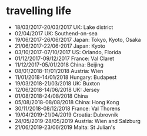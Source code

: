 travelling life
===============
- 18/03/2017-20/03/2017 UK: Lake district
- 02/04/2017 UK: Southend-on-sea
- 19/06/2017-26/06/2017 Japan: Tokyo, Kyoto, Osaka
- 21/06/2017-22/06-2017 Japan: Kyoto
- 03/10/2017-07/10/2017 US: Orlando, Florida
- 01/12/2017-09/12/2017 France: Val Claret
- 11/12/2017-05/01/2018 China: Beijing
- 08/01/2018-11/01/2018 Austria: Wien
- 11/01/2018-14/01/2018 Hungary: Budapest
- 19/03/2018-21/03/2018 UK: Buxton
- 12/06/2018-14/06/2018 UK: Jersey
- 01/08/2018-24/08/2018 China
- 05/08/2018-08/08/2018 China: Hong Kong
- 30/11/2018-08/12/2018 France: Val Thorens
- 19/04/2019-21/04/2019 Croatia: Dubrovnik
- 24/05/2019-28/05/2019 Austria: Wien and Salzburg
- 21/06/2019-23/06/2019 Malta: St Julian's
